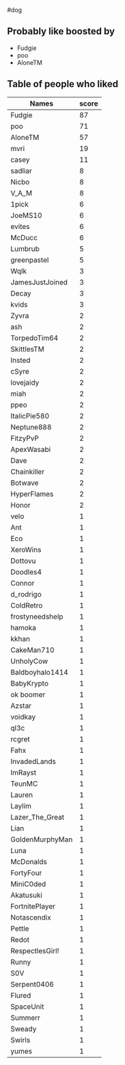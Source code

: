 #dog
## Probably like boosted by 
+ Fudgie
+ poo
+ AloneTM
## Table of people who liked
Names | score
--- | ---
Fudgie | 87
poo | 71
AloneTM | 57
mvri | 19
casey | 11
sadliar | 8
Nicbo | 8
V_A_M | 8
1pick | 6
JoeMS10 | 6
evites | 6
McDucc | 6
Lumbrub | 5
greenpastel | 5
Wqlk | 3
JamesJustJoined | 3
Decay | 3
kvids | 3
Zyvra | 2
ash | 2
TorpedoTim64 | 2
SkittlesTM | 2
Insted | 2
cSyre | 2
lovejaidy | 2
miah | 2
ppeo | 2
ItalicPie580 | 2
Neptune888 | 2
FitzyPvP | 2
ApexWasabi | 2
Dave | 2
Chainkiller | 2
Botwave | 2
HyperFlames | 2
Honor | 2
velo | 1
Ant | 1
Eco | 1
XeroWins | 1
Dottovu | 1
Doodles4 | 1
Connor | 1
d_rodrigo | 1
ColdRetro | 1
frostyneedshelp | 1
hamoka | 1
kkhan | 1
CakeMan710 | 1
UnholyCow | 1
Baldboyhalo1414 | 1
BabyKrypto | 1
ok boomer | 1
Azstar | 1
voidkay | 1
ql3c | 1
rcgret | 1
Fahx | 1
InvadedLands | 1
ImRayst | 1
TeunMC | 1
Lauren | 1
Laylim | 1
Lazer_The_Great | 1
Lian | 1
GoldenMurphyMan | 1
Luna | 1
McDonalds | 1
FortyFour | 1
MiniC0ded | 1
Akatusuki | 1
FortnitePlayer | 1
Notascendix | 1
Pettle | 1
Redot | 1
RespectlesGirl! | 1
Runny | 1
S0V | 1
Serpent0406 | 1
Flured | 1
SpaceUnit | 1
Summerr | 1
Sweady | 1
Swirls | 1
yumes | 1
